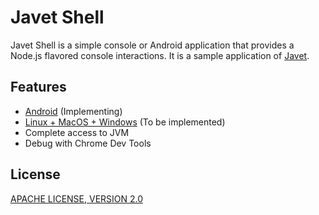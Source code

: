 # Javet Shell

Javet Shell is a simple console or Android application that provides a Node.js flavored console interactions. It is a sample application of [Javet](https://github.com/caoccao/Javet).

## Features

- [Android](android) (Implementing)
- [Linux + MacOS + Windows](console) (To be implemented)
- Complete access to JVM
- Debug with Chrome Dev Tools

## License

[APACHE LICENSE, VERSION 2.0](https://github.com/caoccao/Javet/blob/main/LICENSE)
